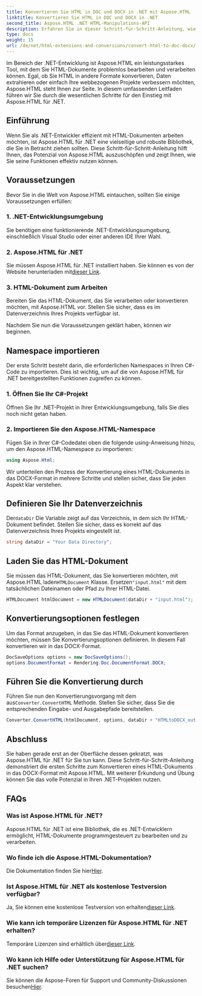 ```yaml
---
title: Konvertieren Sie HTML in DOC und DOCX in .NET mit Aspose.HTML
linktitle: Konvertieren Sie HTML in DOC und DOCX in .NET
second_title: Aspose.HTML .NET HTML-Manipulations-API
description: Erfahren Sie in dieser Schritt-für-Schritt-Anleitung, wie Sie die Leistungsfähigkeit von Aspose.HTML für .NET nutzen können. Konvertieren Sie HTML mühelos in DOCX und verbessern Sie Ihre .NET-Projekte. Beginnen Sie noch heute!
type: docs
weight: 15
url: /de/net/html-extensions-and-conversions/convert-html-to-doc-docx/
---
```


Im Bereich der .NET-Entwicklung ist Aspose.HTML ein leistungsstarkes Tool, mit dem Sie HTML-Dokumente problemlos bearbeiten und verarbeiten können. Egal, ob Sie HTML in andere Formate konvertieren, Daten extrahieren oder einfach Ihre webbezogenen Projekte verbessern möchten, Aspose.HTML steht Ihnen zur Seite. In diesem umfassenden Leitfaden führen wir Sie durch die wesentlichen Schritte für den Einstieg mit Aspose.HTML für .NET.

## Einführung

Wenn Sie als .NET-Entwickler effizient mit HTML-Dokumenten arbeiten möchten, ist Aspose.HTML für .NET eine vielseitige und robuste Bibliothek, die Sie in Betracht ziehen sollten. Diese Schritt-für-Schritt-Anleitung hilft Ihnen, das Potenzial von Aspose.HTML auszuschöpfen und zeigt Ihnen, wie Sie seine Funktionen effektiv nutzen können.

## Voraussetzungen

Bevor Sie in die Welt von Aspose.HTML eintauchen, sollten Sie einige Voraussetzungen erfüllen:

### 1. .NET-Entwicklungsumgebung

Sie benötigen eine funktionierende .NET-Entwicklungsumgebung, einschließlich Visual Studio oder einer anderen IDE Ihrer Wahl.

### 2. Aspose.HTML für .NET

 Sie müssen Aspose.HTML für .NET installiert haben. Sie können es von der Website herunterladen mit[dieser Link](https://releases.aspose.com/html/net/).

### 3. HTML-Dokument zum Arbeiten

Bereiten Sie das HTML-Dokument, das Sie verarbeiten oder konvertieren möchten, mit Aspose.HTML vor. Stellen Sie sicher, dass es im Datenverzeichnis Ihres Projekts verfügbar ist.

Nachdem Sie nun die Voraussetzungen geklärt haben, können wir beginnen.

## Namespace importieren

Der erste Schritt besteht darin, die erforderlichen Namespaces in Ihren C#-Code zu importieren. Dies ist wichtig, um auf die von Aspose.HTML für .NET bereitgestellten Funktionen zugreifen zu können.

### 1. Öffnen Sie Ihr C#-Projekt

Öffnen Sie Ihr .NET-Projekt in Ihrer Entwicklungsumgebung, falls Sie dies noch nicht getan haben.

### 2. Importieren Sie den Aspose.HTML-Namespace

Fügen Sie in Ihrer C#-Codedatei oben die folgende using-Anweisung hinzu, um den Aspose.HTML-Namespace zu importieren:

```csharp
using Aspose.Html;
```

Wir unterteilen den Prozess der Konvertierung eines HTML-Dokuments in das DOCX-Format in mehrere Schritte und stellen sicher, dass Sie jeden Aspekt klar verstehen.

## Definieren Sie Ihr Datenverzeichnis

 Der`dataDir` Die Variable zeigt auf das Verzeichnis, in dem sich Ihr HTML-Dokument befindet. Stellen Sie sicher, dass es korrekt auf das Datenverzeichnis Ihres Projekts eingestellt ist.

```csharp
string dataDir = "Your Data Directory";
```

## Laden Sie das HTML-Dokument

 Sie müssen das HTML-Dokument, das Sie konvertieren möchten, mit Aspose.HTML laden`HTMLDocument` Klasse. Ersetzen`"input.html"` mit dem tatsächlichen Dateinamen oder Pfad zu Ihrer HTML-Datei.

```csharp
HTMLDocument htmlDocument = new HTMLDocument(dataDir + "input.html");
```

## Konvertierungsoptionen festlegen

Um das Format anzugeben, in das Sie das HTML-Dokument konvertieren möchten, müssen Sie Konvertierungsoptionen definieren. In diesem Fall konvertieren wir in das DOCX-Format.

```csharp
DocSaveOptions options = new DocSaveOptions();
options.DocumentFormat = Rendering.Doc.DocumentFormat.DOCX;
```

## Führen Sie die Konvertierung durch

 Führen Sie nun den Konvertierungsvorgang mit dem aus`Converter.ConvertHTML` Methode. Stellen Sie sicher, dass Sie die entsprechenden Eingabe- und Ausgabepfade bereitstellen.

```csharp
Converter.ConvertHTML(htmlDocument, options, dataDir + "HTMLtoDOCX_out.docx");
```

## Abschluss

Sie haben gerade erst an der Oberfläche dessen gekratzt, was Aspose.HTML für .NET für Sie tun kann. Diese Schritt-für-Schritt-Anleitung demonstriert die ersten Schritte zum Konvertieren eines HTML-Dokuments in das DOCX-Format mit Aspose.HTML. Mit weiterer Erkundung und Übung können Sie das volle Potenzial in Ihren .NET-Projekten nutzen.

## FAQs

### Was ist Aspose.HTML für .NET?
Aspose.HTML für .NET ist eine Bibliothek, die es .NET-Entwicklern ermöglicht, HTML-Dokumente programmgesteuert zu bearbeiten und zu verarbeiten.

### Wo finde ich die Aspose.HTML-Dokumentation?
 Die Dokumentation finden Sie hier[Hier](https://reference.aspose.com/html/net/).

### Ist Aspose.HTML für .NET als kostenlose Testversion verfügbar?
 Ja, Sie können eine kostenlose Testversion von erhalten[dieser Link](https://releases.aspose.com/).

### Wie kann ich temporäre Lizenzen für Aspose.HTML für .NET erhalten?
Temporäre Lizenzen sind erhältlich über[dieser Link](https://purchase.aspose.com/temporary-license/).

### Wo kann ich Hilfe oder Unterstützung für Aspose.HTML für .NET suchen?
 Sie können die Aspose-Foren für Support und Community-Diskussionen besuchen[Hier](https://forum.aspose.com/).
